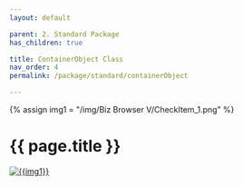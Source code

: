 ```yaml
---
layout: default

parent: 2. Standard Package
has_children: true

title: ContainerObject Class
nav_order: 4
permalink: /package/standard/containerObject

---
```

{% assign img1 = "/img/Biz Browser V/CheckItem_1.png" %}

# {{ page.title }}

<a href="{{ img1 }}" target="_blank"> <img src="{{ img1 }}" alt="{{img1}}"></a>